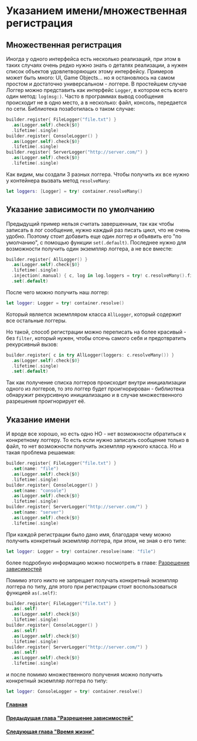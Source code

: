 # Указанием имени/множественная регистрация

## Множественная регистрация

Иногда у одного интерфейса есть несколько реализаций, при этом в таких случаях очень редко нужно знать о деталях реализации, а нужен список объектов удовлетворяющих этому интерфейсу.
Примеров может быть много: UI, Game Objects... но я остановлюсь на самом простом и достаточно универсальном - логгере.
В простейшем случае Логгер можно представить как интерфейс `Logger`, в котором есть всего один метод: `log(msg:)`. Часто в программах вывод сообщения происходит не в одно место, а в несколько: файл, консоль, передается по сети. Библиотека позаботилась о таком случае:
```Swift
builder.register{ FileLogger("file.txt") }
  .as(Logger.self).check{$0}
  .lifetime(.single) 
builder.register{ ConsoleLogger() }
  .as(Logger.self).check{$0}
  .lifetime(.single) 
builder.register{ ServerLogger("http://server.com/") }
  .as(Logger.self).check{$0}
  .lifetime(.single) 
```

Как видим, мы создали 3 разных логгера. Чтобы получить их все нужно у контейнера вызвать метод `resolveMany`:
```Swift
let loggers: [Logger] = try! container.resolveMany()
```

## Указание зависимости по умолчанию

Предыдущий пример нельзя считать завершенным, так как чтобы записать в лог сообщение, нужно каждый раз писать цикл, что не очень удобно. Поэтому стоит добавить еще один логгер и объявить его "по умолчанию", с помощью функции `set(.default)`. Последнее нужно для возможности получить один экземпляр логгера, а не все вместе:
```Swift
builder.register{ AllLogger() }
  .as(Logger.self).check{$0}
  .lifetime(.single)
  .injection(.manual) { c, log in log.loggers = try! c.resolveMany().filter{ $0 !=== log } }
  .set(.default)
```

После чего можно получить наш логгер:
```Swift
let logger: Logger = try! container.resolve()
```
Который является экземпляром класса `AllLogger`, который содержит все остальные логгеры.

Но такой, способ регистрации можно переписать на более красивый - без `filter`, который нужен, чтобы отсечь самого себя и предотвратить рекурсивный вызов:
```Swift
builder.register{ c in try AllLogger(loggers: c.resolveMany()) }
  .as(Logger.self).check{$0}
  .lifetime(.single)
  .set(.default)
```
Так как получение списка логгеров происходит внутри инициализации одного из логгеров, то это логгер будет проигнорирован - библиотека обнаружит рекурсивную инициализацию и в случае множественного разрешения проигнорирует её.

## Указание имени

И вроде все хорошо, но есть одно НО - нет возможности обратиться к конкретному логгеру. То есть если нужно записать сообщение только в файл, то нет возможности получить экземпляр нужного класса. Но и такая проблема решаемая:
```Swift
builder.register{ FileLogger("file.txt") }
  .set(name: "file")
  .as(Logger.self).check{$0}
  .lifetime(.single) 
builder.register{ ConsoleLogger() }
  .set(name: "console")
  .as(Logger.self).check{$0}
  .lifetime(.single) 
builder.register{ ServerLogger("http://server.com/") }
  .set(name: "server")
  .as(Logger.self).check{$0}
  .lifetime(.single) 
```
При каждой регистрации было дано имя, благодаря чему можно получить конкретный экземпляр логгера, при этом, не зная о его типе:
```Swift
let logger: Logger = try! container.resolve(name: "file")
```
более подробную информацию можно посмотреть в главе:  [Разрешение зависимостей](resolve.md)

Помимо этого никто не запрещает получать конкретный экземпляр логгера по типу, для этого при регистрации стоит воспользоваться функцией `as(.self)`:
```Swift
builder.register{ FileLogger("file.txt") }
  .as(.self)
  .as(Logger.self).check{$0}
  .lifetime(.single) 
builder.register{ ConsoleLogger() }
  .as(.self)
  .as(Logger.self).check{$0}
  .lifetime(.single) 
builder.register{ ServerLogger("http://server.com/") }
  .as(.self)
  .as(Logger.self).check{$0}
  .lifetime(.single) 
```
и после помимо множественного получения можно получить конкретный экземпляр логгера по типу:
```Swift
let logger: ConsoleLogger = try! container.resolve()
```

#### [Главная](main.md)
#### [Предыдущая глава "Разрешение зависимостей"](resolve.md#Разрешение-зависимостей)
#### [Следующая глава "Время жизни"](lifetime.md#Время-жизни)
